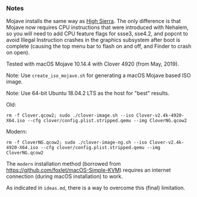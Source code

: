 ### Notes

Mojave installs the same way as [High Sierra](../HighSierra/README.md). The
only difference is that Mojave now requires CPU instructions that were
introduced with Nehalem, so you will need to add CPU feature flags for ssse3,
sse4.2, and popcnt to avoid Illegal Instruction crashes in the graphics
subsystem after boot is complete (causing the top menu bar to flash on and off,
and Finder to crash on open).

Tested with macOS Mojave 10.14.4 with Clover 4920 (from May, 2019).

Note: Use `create_iso_mojave.sh` for generating a macOS Mojave based ISO image.

Note: Use 64-bit Ubuntu 18.04.2 LTS as the host for "best" results.

Old:

`rm -f Clover.qcow2; sudo ./clover-image.sh --iso Clover-v2.4k-4920-X64.iso --cfg clover/config.plist.stripped.qemu --img CloverNG.qcow2`

Modern:

`rm -f CloverNG.qcow2; sudo ./clover-image-ng.sh --iso Clover-v2.4k-4920-X64.iso --cfg clover/config.plist.stripped.qemu --img CloverNG.qcow2`

The `modern` installation method (borrowed from https://github.com/foxlet/macOS-Simple-KVM) requires an internet connection
(during macOS installation) to work.

As indicated in `ideas.md`, there is a way to overcome this (final) limitation.
